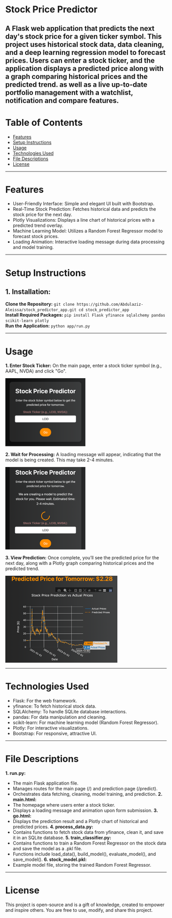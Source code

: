 # Stock Price Predictor

A Flask web application that predicts the next day's stock price for a given ticker symbol. This project uses historical stock data, data cleaning, and a deep learning regression model to forecast prices. Users can enter a stock ticker, and the application displays a predicted price along with a graph comparing historical prices and the predicted trend. as well as a live up-to-date portfolio management with a watchlist, notification and compare features.
---

# Table of Contents

- [Features](#Features)
- [Setup Instructions](#Setup-Instructions)
- [Usage](#usage)
- [Technologies Used](#Technologies-Used)
- [File Descriptions](#File-Descriptions)
- [License](#License)

---

# Features
- User-Friendly Interface: Simple and elegant UI built with Bootstrap.
- Real-Time Stock Prediction: Fetches historical data and predicts the stock price for the next day.
- Plotly Visualizations: Displays a line chart of historical prices with a predicted trend overlay.
- Machine Learning Model: Utilizes a Random Forest Regressor model to forecast stock prices.
- Loading Animation: Interactive loading message during data processing and model training.

---

# Setup Instructions
## 1. Installation:
**Clone the Repository:** ` git clone https://github.com/Abdulaziz-Aleissa/stock_predictor_app.git
cd stock_predictor_app `<br>
**Install Required Packages:** ` pip install Flask yfinance sqlalchemy pandas scikit-learn plotly `<br>
**Run the Application:** ` python app/run.py `

---

# Usage
**1. Enter Stock Ticker:**  On the main page, enter a stock ticker symbol (e.g., AAPL, NVDA) and click "Go".

<img src="Screenshots/main-page.png" alt="App Screenshot" width="250" />

**2. Wait for Processing:** A loading message will appear, indicating that the model is being created. This may take 2-4 minutes.

<img src="Screenshots/processing-page.png" alt="App Screenshot" width="250" />


**3. View Prediction:** Once complete, you’ll see the predicted price for the next day, along with a Plotly graph comparing historical prices and the predicted trend.

<img src="Screenshots/resault-page.png" alt="App Screenshot" width="350" />

---

# Technologies Used

- Flask: For the web framework.
- yfinance: To fetch historical stock data.
- SQLAlchemy: To handle SQLite database interactions.
- pandas: For data manipulation and cleaning.
- scikit-learn: For machine learning model (Random Forest Regressor).
- Plotly: For interactive visualizations.
- Bootstrap: For responsive, attractive UI.

---

# File Descriptions

**1. run.py:** 
- The main Flask application file.
- Manages routes for the main page (/) and prediction page (/predict).
- Orchestrates data fetching, cleaning, model training, and prediction.
**2. main.html:**
- The homepage where users enter a stock ticker.
- Displays a loading message and animation upon form submission.
**3. go.html:**
- Displays the prediction result and a Plotly chart of historical and predicted prices.
**4. process_data.py:**
- Contains functions to fetch stock data from yfinance, clean it, and save it in an SQLite database.
**5. train_classifier.py:**
- Contains functions to train a Random Forest Regressor on the stock data and save the model as a .pkl file.
- Functions include load_data(), build_model(), evaluate_model(), and save_model().
**6. stock_model.pkl:**
- Example model file, storing the trained Random Forest Regressor.

---

# License

This project is open-source and is a gift of knowledge, created to empower and inspire others. You are free to use, modify, and share this project.
